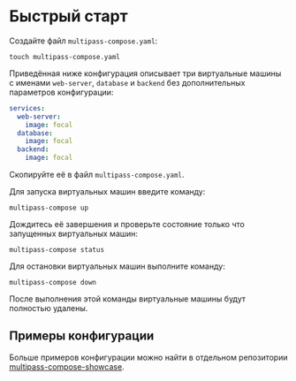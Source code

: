 # Быстрый старт

Создайте файл `multipass-compose.yaml`:

```shell
touch multipass-compose.yaml
```

Приведённая ниже конфигурация описывает три виртуальные машины с
именами `web-server`, `database` и `backend` без дополнительных параметров
конфигурации:

```yaml title="multipass-compose.yaml"
services:
  web-server:
    image: focal
  database:
    image: focal
  backend:
    image: focal
```

Скопируйте её в файл `multipass-compose.yaml`.

Для запуска виртуальных машин введите команду:

```shell
multipass-compose up
```

Дождитесь её завершения и проверьте состояние только что запущенных виртуальных
машин:

```shell
multipass-compose status
```

Для остановки виртуальных машин выполните команду:

```shell
multipass-compose down
```

После выполнения этой команды виртуальные машины будут полностью удалены.

## Примеры конфигурации

<!-- @formatter:off -->
Больше примеров конфигурации можно найти в отдельном репозитории [multipass-compose-showcase](https://github.com/pkorobeinikov/multipass-compose-showcase).
<!-- @formatter:on -->
